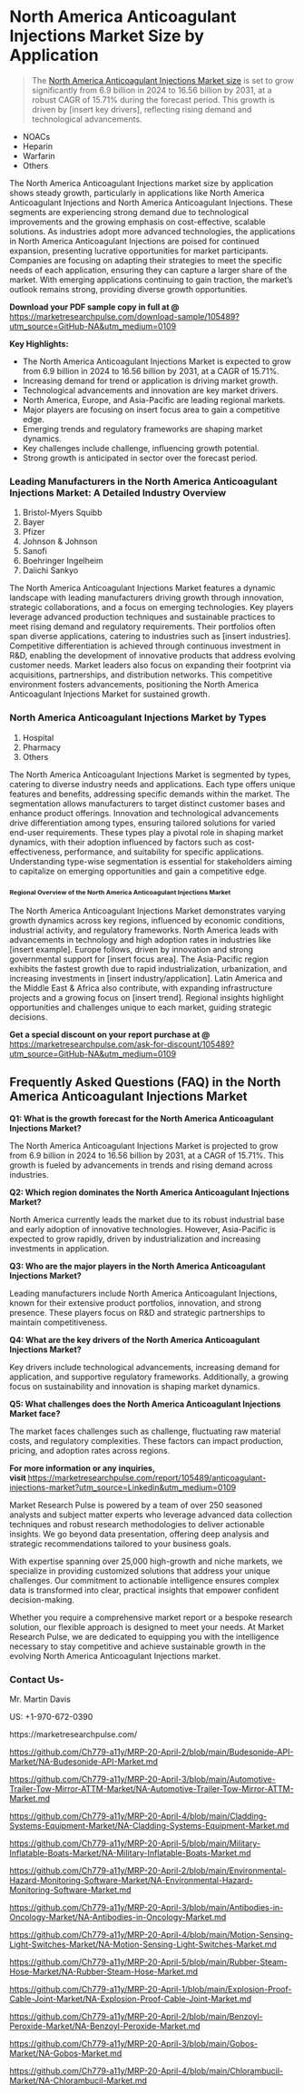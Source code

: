<h1>North America Anticoagulant Injections Market&nbsp;Size by Application</h1><blockquote><p>The <a href="https://marketresearchpulse.com/download-sample/105489?utm_source=GitHub-NA&amp;utm_medium=0109">North America Anticoagulant Injections Market size</a> is set to grow significantly from 6.9 billion in 2024 to 16.56 billion by 2031, at a robust CAGR of 15.71% during the forecast period. This growth is driven by [insert key drivers], reflecting rising demand and technological advancements.</p></blockquote><ul><li>NOACs<li> Heparin<li> Warfarin<li> Others </li></ul><p>The North America Anticoagulant Injections market size by application shows steady growth, particularly in applications like North America Anticoagulant Injections and North America Anticoagulant Injections. These segments are experiencing strong demand due to technological improvements and the growing emphasis on cost-effective, scalable solutions. As industries adopt more advanced technologies, the applications in North America Anticoagulant Injections are poised for continued expansion, presenting lucrative opportunities for market participants. Companies are focusing on adapting their strategies to meet the specific needs of each application, ensuring they can capture a larger share of the market. With emerging applications continuing to gain traction, the market’s outlook remains strong, providing diverse growth opportunities.</p><p><strong>Download your PDF sample copy in full at @ </strong><a href="https://marketresearchpulse.com/download-sample/105489?utm_source=GitHub-NA&amp;utm_medium=0109">https://marketresearchpulse.com/download-sample/105489?utm_source=GitHub-NA&amp;utm_medium=0109</a></p><p><strong>Key Highlights: </strong></p><ul><li>The North America Anticoagulant Injections Market is expected to grow from 6.9 billion in 2024 to 16.56 billion by 2031, at a CAGR of 15.71%.</li><li>Increasing demand for trend or application is driving market growth.</li><li>Technological advancements and innovation are key market drivers.</li><li>North America, Europe, and Asia-Pacific are leading regional markets.</li><li>Major players are focusing on insert focus area to gain a competitive edge.</li><li>Emerging trends and regulatory frameworks are shaping market dynamics.</li><li>Key challenges include challenge, influencing growth potential.</li><li>Strong growth is anticipated in sector over the forecast period.</li></ul><h3>Leading Manufacturers in the North America Anticoagulant Injections Market: A Detailed Industry Overview</h3><ol><li>Bristol-Myers Squibb</li><li>Bayer</li><li>Pfizer</li><li>Johnson & Johnson</li><li>Sanofi</li><li>Boehringer Ingelheim</li><li>Daiichi Sankyo</li></ol><div class="flex max-w-full flex-col flex-grow"><div class="min-h-8 text-message flex w-full flex-col items-end gap-2 whitespace-normal break-words [.text-message+&amp;]:mt-5" dir="auto" data-message-author-role="assistant" data-message-id="fd8432e4-4910-450d-b182-61b7bfb0a01f" data-message-model-slug="gpt-4o"><div class="flex w-full flex-col gap-1 empty:hidden first:pt-[3px]"><div class="markdown prose w-full break-words dark:prose-invert light"><p>The North America Anticoagulant Injections Market features a dynamic landscape with leading manufacturers driving growth through innovation, strategic collaborations, and a focus on emerging technologies. Key players leverage advanced production techniques and sustainable practices to meet rising demand and regulatory requirements. Their portfolios often span diverse applications, catering to industries such as [insert industries]. Competitive differentiation is achieved through continuous investment in R&amp;D, enabling the development of innovative products that address evolving customer needs. Market leaders also focus on expanding their footprint via acquisitions, partnerships, and distribution networks. This competitive environment fosters advancements, positioning the North America Anticoagulant Injections Market for sustained growth.</p></div></div></div></div><h3>North America Anticoagulant Injections Market by Types</h3><ol><li>Hospital<li> Pharmacy<li> Others</li></ol><div class="flex max-w-full flex-col flex-grow"><div class="min-h-8 text-message flex w-full flex-col items-end gap-2 whitespace-normal break-words [.text-message+&amp;]:mt-5" dir="auto" data-message-author-role="assistant" data-message-id="084470be-0bb7-4664-bddf-5156b4f41249" data-message-model-slug="gpt-4o-mini"><div class="flex w-full flex-col gap-1 empty:hidden first:pt-[3px]"><div class="markdown prose w-full break-words dark:prose-invert light"><p>The North America Anticoagulant Injections Market is segmented by types, catering to diverse industry needs and applications. Each type offers unique features and benefits, addressing specific demands within the market. The segmentation allows manufacturers to target distinct customer bases and enhance product offerings. Innovation and technological advancements drive differentiation among types, ensuring tailored solutions for varied end-user requirements. These types play a pivotal role in shaping market dynamics, with their adoption influenced by factors such as cost-effectiveness, performance, and suitability for specific applications. Understanding type-wise segmentation is essential for stakeholders aiming to capitalize on emerging opportunities and gain a competitive edge.</p></div></div></div></div><h3><span style="font-size: 11px;">Regional Overview of the North America Anticoagulant Injections Market</span></h3><div class="flex max-w-full flex-col flex-grow"><div class="min-h-8 text-message flex w-full flex-col items-end gap-2 whitespace-normal break-words [.text-message+&amp;]:mt-5" dir="auto" data-message-author-role="assistant" data-message-id="e9038762-ce64-4e30-91c9-9bd413514231" data-message-model-slug="gpt-4o-mini"><div class="flex w-full flex-col gap-1 empty:hidden first:pt-[3px]"><div class="markdown prose w-full break-words dark:prose-invert light"><p>The North America Anticoagulant Injections Market demonstrates varying growth dynamics across key regions, influenced by economic conditions, industrial activity, and regulatory frameworks. North America leads with advancements in technology and high adoption rates in industries like [insert example]. Europe follows, driven by innovation and strong governmental support for [insert focus area]. The Asia-Pacific region exhibits the fastest growth due to rapid industrialization, urbanization, and increasing investments in [insert industry/application]. Latin America and the Middle East &amp; Africa also contribute, with expanding infrastructure projects and a growing focus on [insert trend]. Regional insights highlight opportunities and challenges unique to each market, guiding strategic decisions.</p></div></div></div></div><p><strong>Get a special discount on your report purchase at @ </strong><a href="https://marketresearchpulse.com/ask-for-discount/105489?utm_source=GitHub-NA&amp;utm_medium=0109">https://marketresearchpulse.com/ask-for-discount/105489?utm_source=GitHub-NA&amp;utm_medium=0109</a></p><h2>Frequently Asked Questions (FAQ) in the North America Anticoagulant Injections Market</h2><p><strong>Q1: What is the growth forecast for the North America Anticoagulant Injections Market?</strong></p><p>The North America Anticoagulant Injections Market is projected to grow from 6.9 billion in 2024 to 16.56 billion by 2031, at a CAGR of 15.71%. This growth is fueled by advancements in trends and rising demand across industries.</p><p><strong>Q2: Which region dominates the North America Anticoagulant Injections Market?</strong></p><p>North America currently leads the market due to its robust industrial base and early adoption of innovative technologies. However, Asia-Pacific is expected to grow rapidly, driven by industrialization and increasing investments in application.</p><p><strong>Q3: Who are the major players in the North America Anticoagulant Injections Market?</strong></p><p>Leading manufacturers include North America Anticoagulant Injections, known for their extensive product portfolios, innovation, and strong presence. These players focus on R&amp;D and strategic partnerships to maintain competitiveness.</p><p><strong>Q4: What are the key drivers of the North America Anticoagulant Injections Market?</strong></p><p>Key drivers include technological advancements, increasing demand for application, and supportive regulatory frameworks. Additionally, a growing focus on sustainability and innovation is shaping market dynamics.</p><p><strong>Q5: What challenges does the North America Anticoagulant Injections Market face?</strong></p><p>The market faces challenges such as challenge, fluctuating raw material costs, and regulatory complexities. These factors can impact production, pricing, and adoption rates across regions.</p><p><strong>For more information or any inquiries, visit&nbsp;</strong><a href="https://marketresearchpulse.com/report/105489/anticoagulant-injections-market?utm_source=Linkedin&utm_medium=0109">https://marketresearchpulse.com/report/105489/anticoagulant-injections-market?utm_source=Linkedin&utm_medium=0109</a></p><p>Market Research Pulse is powered by a team of over 250 seasoned analysts and subject matter experts who leverage advanced data collection techniques and robust research methodologies to deliver actionable insights. We go beyond data presentation, offering deep analysis and strategic recommendations tailored to your business goals.</p><p>With expertise spanning over 25,000 high-growth and niche markets, we specialize in providing customized solutions that address your unique challenges. Our commitment to actionable intelligence ensures complex data is transformed into clear, practical insights that empower confident decision-making.</p><p>Whether you require a comprehensive market report or a bespoke research solution, our flexible approach is designed to meet your needs. At Market Research Pulse, we are dedicated to equipping you with the intelligence necessary to stay competitive and achieve sustainable growth in the evolving North America Anticoagulant Injections market.</p><h3><strong>Contact Us-</strong></h3><p>Mr. Martin Davis</p><p>US: +1-970-672-0390</p><p>https://marketresearchpulse.com/</p><p><a href="https://github.com/Ch779-a11y/MRP-20-April-2/blob/main/Budesonide-API-Market/NA-Budesonide-API-Market.md">https://github.com/Ch779-a11y/MRP-20-April-2/blob/main/Budesonide-API-Market/NA-Budesonide-API-Market.md</a></p><p><a href="https://github.com/Ch779-a11y/MRP-20-April-3/blob/main/Automotive-Trailer-Tow-Mirror-ATTM-Market/NA-Automotive-Trailer-Tow-Mirror-ATTM-Market.md">https://github.com/Ch779-a11y/MRP-20-April-3/blob/main/Automotive-Trailer-Tow-Mirror-ATTM-Market/NA-Automotive-Trailer-Tow-Mirror-ATTM-Market.md</a></p><p><a href="https://github.com/Ch779-a11y/MRP-20-April-4/blob/main/Cladding-Systems-Equipment-Market/NA-Cladding-Systems-Equipment-Market.md">https://github.com/Ch779-a11y/MRP-20-April-4/blob/main/Cladding-Systems-Equipment-Market/NA-Cladding-Systems-Equipment-Market.md</a></p><p><a href="https://github.com/Ch779-a11y/MRP-20-April-5/blob/main/Military-Inflatable-Boats-Market/NA-Military-Inflatable-Boats-Market.md">https://github.com/Ch779-a11y/MRP-20-April-5/blob/main/Military-Inflatable-Boats-Market/NA-Military-Inflatable-Boats-Market.md</a></p><p><a href="https://github.com/Ch779-a11y/MRP-20-April-2/blob/main/Environmental-Hazard-Monitoring-Software-Market/NA-Environmental-Hazard-Monitoring-Software-Market.md">https://github.com/Ch779-a11y/MRP-20-April-2/blob/main/Environmental-Hazard-Monitoring-Software-Market/NA-Environmental-Hazard-Monitoring-Software-Market.md</a></p><p><a href="https://github.com/Ch779-a11y/MRP-20-April-3/blob/main/Antibodies-in-Oncology-Market/NA-Antibodies-in-Oncology-Market.md">https://github.com/Ch779-a11y/MRP-20-April-3/blob/main/Antibodies-in-Oncology-Market/NA-Antibodies-in-Oncology-Market.md</a></p><p><a href="https://github.com/Ch779-a11y/MRP-20-April-4/blob/main/Motion-Sensing-Light-Switches-Market/NA-Motion-Sensing-Light-Switches-Market.md">https://github.com/Ch779-a11y/MRP-20-April-4/blob/main/Motion-Sensing-Light-Switches-Market/NA-Motion-Sensing-Light-Switches-Market.md</a></p><p><a href="https://github.com/Ch779-a11y/MRP-20-April-5/blob/main/Rubber-Steam-Hose-Market/NA-Rubber-Steam-Hose-Market.md">https://github.com/Ch779-a11y/MRP-20-April-5/blob/main/Rubber-Steam-Hose-Market/NA-Rubber-Steam-Hose-Market.md</a></p><p><a href="https://github.com/Ch779-a11y/MRP-20-April-1/blob/main/Explosion-Proof-Cable-Joint-Market/NA-Explosion-Proof-Cable-Joint-Market.md">https://github.com/Ch779-a11y/MRP-20-April-1/blob/main/Explosion-Proof-Cable-Joint-Market/NA-Explosion-Proof-Cable-Joint-Market.md</a></p><p><a href="https://github.com/Ch779-a11y/MRP-20-April-2/blob/main/Benzoyl-Peroxide-Market/NA-Benzoyl-Peroxide-Market.md">https://github.com/Ch779-a11y/MRP-20-April-2/blob/main/Benzoyl-Peroxide-Market/NA-Benzoyl-Peroxide-Market.md</a></p><p><a href="https://github.com/Ch779-a11y/MRP-20-April-3/blob/main/Gobos-Market/NA-Gobos-Market.md">https://github.com/Ch779-a11y/MRP-20-April-3/blob/main/Gobos-Market/NA-Gobos-Market.md</a></p><p><a href="https://github.com/Ch779-a11y/MRP-20-April-4/blob/main/Chlorambucil-Market/NA-Chlorambucil-Market.md">https://github.com/Ch779-a11y/MRP-20-April-4/blob/main/Chlorambucil-Market/NA-Chlorambucil-Market.md</a></p>

